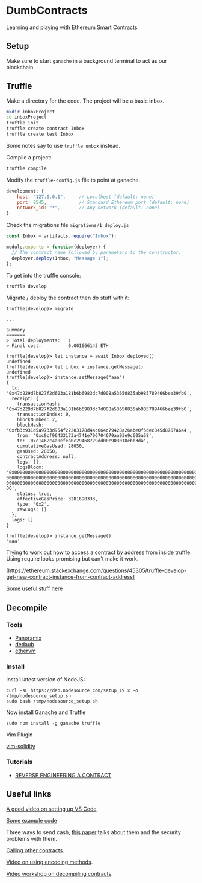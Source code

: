 # DumbContracts

Learning and playing with Ethereum Smart Contracts

## Setup

Make sure to start `ganache` in a background terminal to act as our blockchain.

## Truffle

Make a directory for the code. The project will be a basic inbox.

```bash
mkdir inboxProject
cd inboxProject
truffle init
truffle create contract Inbox
truffle create test Inbox
```

Some notes say to use `truffle unbox` instead.

Compile a project:

```bash
truffle compile
```

Modify the `truffle-config.js` file to point at ganache.

```js
development: {
    host: "127.0.0.1",     // Localhost (default: none)
    port: 8545,            // Standard Ethereum port (default: none)
    network_id: "*",       // Any network (default: none)
}
```

Check the migrations file `migrations/1_deploy.js`

```js
const Inbox = artifacts.require("Inbox");

module.exports = function(deployer) {
  // The contract name followed by parameters to the constructor.
  deployer.deploy(Inbox, "Message 1");
};
```

To get into the truffle console:

```bash
truffle develop
```

Migrate / deploy the contract then do stuff with it:

```
truffle(develop)> migrate

...

Summary
=======
> Total deployments:   1
> Final cost:          0.001666143 ETH

truffle(develop)> let instance = await Inbox.deployed()
undefined
truffle(develop)> let inbox = instance.getMessage()
undefined
truffle(develop)> instance.setMessage("aaa")
{
  tx: '0x47d229d7b827f2d603a181b6b6983dc7d008a53650835ab985789466bee39fb0',
  receipt: {
    transactionHash: '0x47d229d7b827f2d603a181b6b6983dc7d008a53650835ab985789466bee39fb0',
    transactionIndex: 0,
    blockNumber: 2,
    blockHash: '0xfb3c931d5a9733d954f22203178d4ac064c79428a26abe0f5dec845d8767a6a4',
    from: '0xc9cf96433173a4741e706704679aa93e9c605a58',
    to: '0xc1462c4a0efea0c29468729dd00c903018ebb3da',
    cumulativeGasUsed: 28050,
    gasUsed: 28050,
    contractAddress: null,
    logs: [],
    logsBloom: '0x00000000000000000000000000000000000000000000000000000000000000000000000000000000000000000000000000000000000000000000000000000000000000000000000000000000000000
00000000000000000000000000000000000000000000000000000000000000000000000000000000000000000000000000000000000000000000000000000000000000000000000000000000000000000000000000000000
00000000000000000000000000000000000000000000000000000000000000000000000000000000000000000000000000000000000000000000000000000000000000000000000000000000000000000000000000000000
00',
    status: true,
    effectiveGasPrice: 3281690333,
    type: '0x2',
    rawLogs: []
  },
  logs: []
}

truffle(develop)> instance.getMessage()
'aaa'
```

Trying to work out how to access a contract by address from inside truffle. Using require looks promising but can't make it work.

[https://ethereum.stackexchange.com/questions/45305/truffle-develop-get-new-contract-instance-from-contract-address]

[Some useful stuff here][developDeploy]

## Decompile

### Tools

* [Panoramix][panoramix]
* [dedaub][dedaub]
* [ethervm][ethervm]

### Install

Install latest version of NodeJS:

```
curl -sL https://deb.nodesource.com/setup_19.x -o /tmp/nodesource_setup.sh
sudo bash /tmp/nodesource_setup.sh
```

Now install Ganache and Truffle

```
sudo npm install -g ganache truffle
```

Vim Plugin

[vim-solidity][vimsolidity]

### Tutorials

* [REVERSE ENGINEERING A CONTRACT][rev1]

## Useful links

[A good video on setting up VS Code][vscodelink]

[Some example code][byexample]

Three ways to send cash, [this paper][transfer] talks about them and the security problems with them.

[Calling other contracts][calling].

[Video on using encoding methods][videoEncoding].

[Video workshop on decompiling contracts][videoDecompileWorkshop].

[byexample]: https://solidity-by-example.org/sending-ether/
[vscodelink]: https://www.youtube.com/watch?v=tcnpGeOiA_
[transfer]: https://fravoll.github.io/solidity-patterns/secure_ether_transfer.html
[calling]: https://medium.com/@blockchain101/calling-the-function-of-another-contract-in-solidity-f9edfa921f4c
[videoEncoding]: https://www.youtube.com/watch?v=70_2YHJvKIc
[videoDecompileWorkshop]: https://archive.devcon.org/archive/watch/5/the-inner-workings-of-a-smart-contract-decompiler/?tab=YouTube
[panoramix]: https://github.com/palkeo/panoramix
[dedaub]: https://library.dedaub.com/decompile
[ethervm]: https://ethervm.io/decompile
[rev1]: https://ethereum.org/en/developers/tutorials/reverse-engineering-a-contract/
[developDeploy]: https://blog.logrocket.com/truffle-suite-tutorial-develop-ethereum-smart-contracts/
[vimsolidity]: https://github.com/tomlion/vim-solidity
